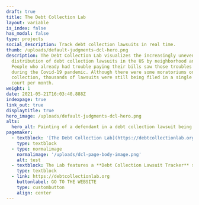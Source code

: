 ```yaml
---
draft: true
title: The Debt Collection Lab
layout: variable
is_index: false
has_modal: false
type: projects
social_description: Track debt collection lawsuits in real time.
thumb: /uploads/default-judgments-dcl-hero.png
description: The Debt Collection Lab visualizes the increasingly uneven
  distribution of debt collection lawsuits in the US by neighborhood and race.
  People who already had trouble paying their bills saw those troubles multiply
  during the Covid-19 pandemic. Although there were some moratoriums on debt
  collection, thousands of lawsuits were still being filed in a single county
  court per month.
weight: 1
date: 2021-05-21T16:03:40.888Z
indexpage: true
link_out: true
displaytitle: true
hero_image: /uploads/default-judgments-dcl-hero.png
alts:
  hero_alt: Painting of a defendant in a debt collection lawsuit being given a default judgment on their case.
pagemaker:
  - textblock: '[The Debt Collection Lab](https://debtcollectionlab.org) visualizes the increasingly uneven distribution of debt collection lawsuits in the US by neighborhood and race. People who already had trouble paying their bills saw those troubles multiply during the Covid-19 pandemic. Although there were some moratoriums on debt collection, thousands of lawsuits were still being filed in a single county court per month. Moreover, default judgements in the process of debt collection typically treat individuals as if they have no right to respect or to redress. '
    type: textblock
  - type: normalimage
    normalimage: '/uploads/dcl-page-body-image.png'
    alt: test
  - textblock: The Lab features a **Debt Collection Lawsuit Tracker** so that debtors and their advocates can monitor in real-time the monthly updates to the number of debt cases being filed across the United States. Live charts track the number of lawsuits and default judgements over time and maps plot the denser concentrations of lawsuits in certain neighborhoods.
    type: textblock  
  - link: https://debtcollectionlab.org
    buttonlabel: GO TO THE WEBSITE
    type: custombutton
    align: center
---
```

